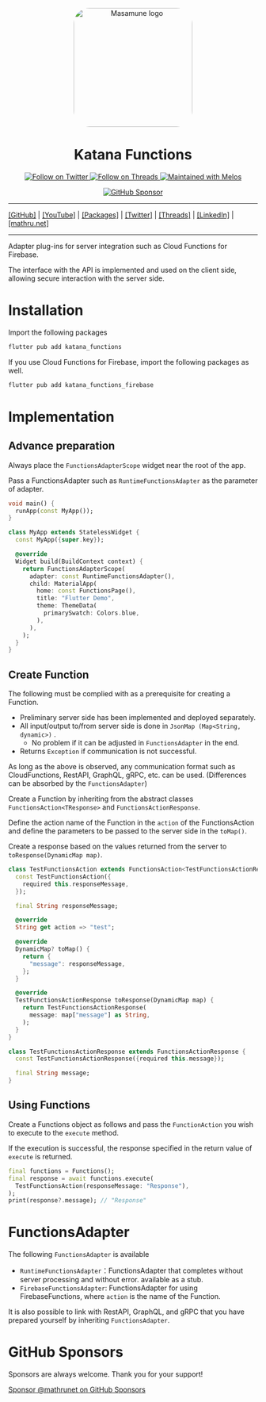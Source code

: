 <p align="center">
  <a href="https://mathru.net">
    <img width="240px" src="https://raw.githubusercontent.com/mathrunet/flutter_masamune/master/.github/images/icon.png" alt="Masamune logo" style="border-radius: 32px"s><br/>
  </a>
  <h1 align="center">Katana Functions</h1>
</p>

<p align="center">
  <a href="https://twitter.com/mathru">
    <img src="https://img.shields.io/static/v1?label=Twitter&message=Follow&logo=Twitter&color=1DA1F2&link=https://twitter.com/mathru" alt="Follow on Twitter" />
  </a>
  <a href="https://threads.net/@mathrunet">
    <img src="https://img.shields.io/static/v1?label=Threads&message=Follow&color=101010&link=https://threads.net/@mathrunet" alt="Follow on Threads" />
  </a>
  <a href="https://github.com/invertase/melos">
    <img src="https://img.shields.io/static/v1?label=maintained%20with&message=melos&color=FF1493&link=https://github.com/invertase/melos" alt="Maintained with Melos" />
  </a>
</p>

<p align="center">
  <a href="https://github.com/sponsors/mathrunet"><img src="https://img.shields.io/static/v1?label=Sponsor&message=%E2%9D%A4&logo=GitHub&color=ff69b4&link=https://github.com/sponsors/mathrunet" alt="GitHub Sponsor" /></a>
</p>

---

[[GitHub]](https://github.com/mathrunet) | [[YouTube]](https://www.youtube.com/c/mathrunetchannel) | [[Packages]](https://pub.dev/publishers/mathru.net/packages) | [[Twitter]](https://twitter.com/mathru) | [[Threads]](https://threads.net/@mathrunet) | [[LinkedIn]](https://www.linkedin.com/in/mathrunet/) | [[mathru.net]](https://mathru.net)

---

Adapter plug-ins for server integration such as Cloud Functions for Firebase.

The interface with the API is implemented and used on the client side, allowing secure interaction with the server side.

# Installation

Import the following packages

```dart
flutter pub add katana_functions
```

If you use Cloud Functions for Firebase, import the following packages as well.

```dart
flutter pub add katana_functions_firebase
```

# Implementation

## Advance preparation

Always place the `FunctionsAdapterScope` widget near the root of the app.

Pass a FunctionsAdapter such as `RuntimeFunctionsAdapter` as the parameter of adapter.

```dart
void main() {
  runApp(const MyApp());
}

class MyApp extends StatelessWidget {
  const MyApp({super.key});

  @override
  Widget build(BuildContext context) {
    return FunctionsAdapterScope(
      adapter: const RuntimeFunctionsAdapter(),
      child: MaterialApp(
        home: const FunctionsPage(),
        title: "Flutter Demo",
        theme: ThemeData(
          primarySwatch: Colors.blue,
        ),
      ),
    );
  }
}
```

## Create Function

The following must be complied with as a prerequisite for creating a Function.

- Preliminary server side has been implemented and deployed separately.
- All input/output to/from server side is done in `JsonMap (Map<String, dynamic>)` .
    - No problem if it can be adjusted in `FunctionsAdapter` in the end.
- Returns `Exception` if communication is not successful.

As long as the above is observed, any communication format such as CloudFunctions, RestAPI, GraphQL, gRPC, etc. can be used. (Differences can be absorbed by the `FunctionsAdapter`)

Create a Function by inheriting from the abstract classes `FunctionsAction<TResponse>` and `FunctionsActionResponse`.

Define the action name of the Function in the `action` of the FunctionsAction<TResponse> and define the parameters to be passed to the server side in the `toMap()`.

Create a response based on the values returned from the server to `toResponse(DynamicMap map)`.

```dart
class TestFunctionsAction extends FunctionsAction<TestFunctionsActionResponse> {
  const TestFunctionsAction({
    required this.responseMessage,
  });

  final String responseMessage;

  @override
  String get action => "test";

  @override
  DynamicMap? toMap() {
    return {
      "message": responseMessage,
    };
  }

  @override
  TestFunctionsActionResponse toResponse(DynamicMap map) {
    return TestFunctionsActionResponse(
      message: map["message"] as String,
    );
  }
}

class TestFunctionsActionResponse extends FunctionsActionResponse {
  const TestFunctionsActionResponse({required this.message});

  final String message;
}
```

## Using Functions

Create a Functions object as follows and pass the `FunctionAction` you wish to execute to the `execute` method.

If the execution is successful, the response specified in the return value of `execute` is returned.

```dart
final functions = Functions();
final response = await functions.execute(
  TestFunctionsAction(responseMessage: "Response"),
);
print(response?.message); // "Response"
```

# FunctionsAdapter

The following `FunctionsAdapter` is available

- `RuntimeFunctionsAdapter`：FunctionsAdapter that completes without server processing and without error. available as a stub.
- `FirebaseFunctionsAdapter`: FunctionsAdapter for using FirebaseFunctions, where `action` is the name of the Function.

It is also possible to link with RestAPI, GraphQL, and gRPC that you have prepared yourself by inheriting `FunctionsAdapter`.

# GitHub Sponsors

Sponsors are always welcome. Thank you for your support!

[Sponsor @mathrunet on GitHub Sponsors](https://github.com/sponsors/mathrunet)